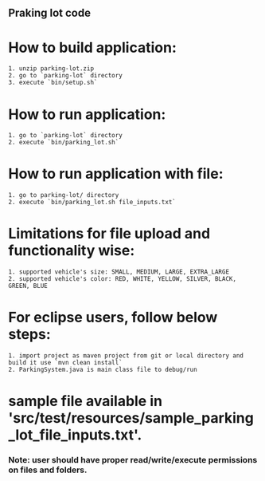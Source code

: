 
## Praking lot code


# How to build application:
	1. unzip parking-lot.zip
	2. go to `parking-lot` directory 
	3. execute `bin/setup.sh`
	
# How to run application:
	1. go to `parking-lot` directory
 	2. execute `bin/parking_lot.sh`
 	
# How to run application with file:
	1. go to parking-lot/ directory
 	2. execute `bin/parking_lot.sh file_inputs.txt` 	

# Limitations for file upload and functionality wise:
	1. supported vehicle's size: SMALL, MEDIUM, LARGE, EXTRA_LARGE
	2. supported vehicle's color: RED, WHITE, YELLOW, SILVER, BLACK, GREEN, BLUE


# For eclipse users, follow below steps:
	1. import project as maven project from git or local directory and build it use `mvn clean install`
	2. ParkingSystem.java is main class file to debug/run 

	
# sample file available in 'src/test/resources/sample_parking_lot_file_inputs.txt'.
	
### Note: user should have proper read/write/execute permissions on files and folders.	
